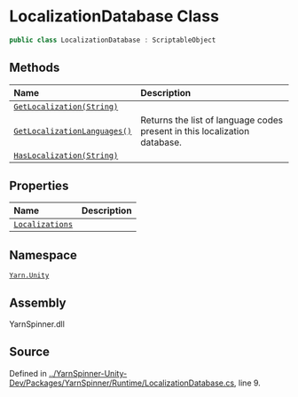 # LocalizationDatabase Class


```csharp
public class LocalizationDatabase : ScriptableObject
```



## Methods
|Name|Description|
|:---|:---|
|[`GetLocalization(String)`](/api/csharp/yarn.unity/localizationdatabase.getlocalization-system.string-.md)||
|[`GetLocalizationLanguages()`](/api/csharp/yarn.unity/localizationdatabase.getlocalizationlanguages.md)| Returns the list of language codes present in this localization database. |
|[`HasLocalization(String)`](/api/csharp/yarn.unity/localizationdatabase.haslocalization-system.string-.md)||
## Properties
|Name|Description|
|:---|:---|
|[`Localizations`](/api/csharp/yarn.unity/localizationdatabase.localizations.md)||
## Namespace
[`Yarn.Unity`](/api/csharp/yarn.unity/README.md)

## Assembly
YarnSpinner.dll

## Source
Defined in [../YarnSpinner-Unity-Dev/Packages/YarnSpinner/Runtime/LocalizationDatabase.cs](https://github.com/YarnSpinnerTool/YarnSpinner-Unity//blob/develop/Runtime/LocalizationDatabase.cs#L9), line 9.
